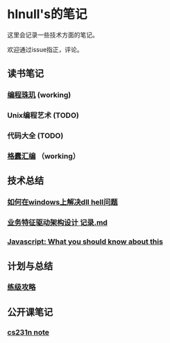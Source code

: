 # hlnull's的笔记

这里会记录一些技术方面的笔记。

欢迎通过issue指正，评论。

## 读书笔记
### [编程珠玑](https://github.com/hlnull/notebook/blob/master/%E7%BC%96%E7%A8%8B%E7%8F%A0%E7%8E%91%E8%AF%BB%E4%B9%A6%E7%AC%94%E8%AE%B0.md) (working)
### Unix编程艺术 (TODO)
### 代码大全 (TODO)
### [格蠹汇编](https://github.com/hlnull/notebook/blob/master/%E6%A0%BC%E8%A0%B9%E6%B1%87%E7%BC%96.md) （working）

## 技术总结
### [如何在windows上解决dll hell问题](https://github.com/hlnull/notebook/blob/master/%E5%A6%82%E4%BD%95%E8%A7%A3%E5%86%B3dll%20hell%E9%97%AE%E9%A2%98.md)
### [业务特征驱动架构设计 记录.md](https://github.com/hlnull/notebook/blob/master/%E4%B8%9A%E5%8A%A1%E7%89%B9%E5%BE%81%E9%A9%B1%E5%8A%A8%E6%9E%B6%E6%9E%84%E8%AE%BE%E8%AE%A1%20%E8%AE%B0%E5%BD%95.md)

### [Javascript: What you should know about this](https://github.com/hlnull/notebook/blob/master/What%20you%20should%20know%20about%20this.md)

## 计划与总结

### [练级攻略](https://github.com/hlnull/notebook/blob/master/%E7%BB%83%E7%BA%A7%E6%94%BB%E7%95%A5.md)

## 公开课笔记

### [cs231n note](https://github.com/hlnull/cs231n-2016/blob/master/Notes.md)
